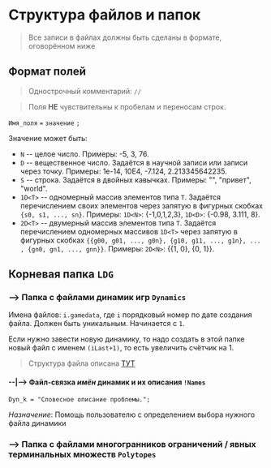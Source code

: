 # Структура файлов и папок

> Все записи в файлах должны быть сделаны в формате, оговорённом ниже

## Формат полей

> Однострочный комментарий: `//`

> Поля **НЕ** чувствительны к пробелам и переносам строк.

`Имя_поля` `=` `значение` `;`

Значение может быть:

* `N` -- целое число. Примеры: -5, 3, 76.
* `D` -- вещественное число. Задаётся в научной записи или записи через точку. Примеры: 1e-14, 10E4, -7.124, 2.213345642235.
* `S` -- строка. Задаётся в двойных кавычках. Примеры: "", "привет", "world".
* `1D<T>` -- одномерный массив элементов типа `T`. Задаётся перечислением своих элементов через запятую в фигурных скобках `{s0, s1, ..., sn}`. Примеры: `1D<N>`: {-1,0,1,2,3}, `1D<D>`: {-0.98, 3.111, 8}.
* `2D<T>` -- двумерный массив элементов типа `T`. Задаётся перечислением одномерных массивов `1D<T>` через запятую в фигурных скобках  `{{g00, g01, ..., g0n}, {g10, g11, ..., g1n}, ... , {gn0, gn1, ..., gnn}}`. Примеры: `2D<N>`: {{1, 0}, {0, 1}}. 


## Корневая папка `LDG`

### --> Папка с файлами динамик игр `Dynamics`
 
Имена файлов: `i.gamedata`, где `i` порядковый номер по дате создания файла. Должен быть уникальным. Начинается с `1`.

Если нужно завести новую динамику, то надо создать в этой папке новый файл с именем `(iLast+1)`, то есть увеличить счётчик на 1.

> Структура файла описана [ТУТ](Dynamics.md)

#### --|--> Файл-связка _имён_ динамик и их описания `!Names`

`Dyn_k = "Словесное описание проблемы.";`

*Назначение*: Помощь пользователю с определением выбора нужного файла динамики

### --> Папка с файлами многогранников ограничений / явных терминальных множеств `Polytopes`























